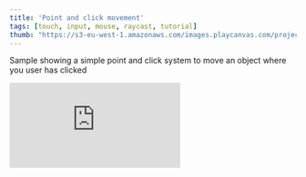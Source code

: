 ```yaml
---
title: 'Point and click movement'
tags: [touch, input, mouse, raycast, tutorial]
thumb: "https://s3-eu-west-1.amazonaws.com/images.playcanvas.com/projects/12/461494/9F45F6-image-75.jpg"
---
```


Sample showing a simple point and click system to move an object where you user has clicked

<div className="iframe-container">
    <iframe loading="lazy" src="https://playcanv.as/p/RQAovNH6/" title="Point and click movement" webkitallowfullscreen="true" mozallowfullscreen="true" allow="autoplay" allowfullscreen="true" allowvr="" scrolling="no" frameborder="0" />
</div>

